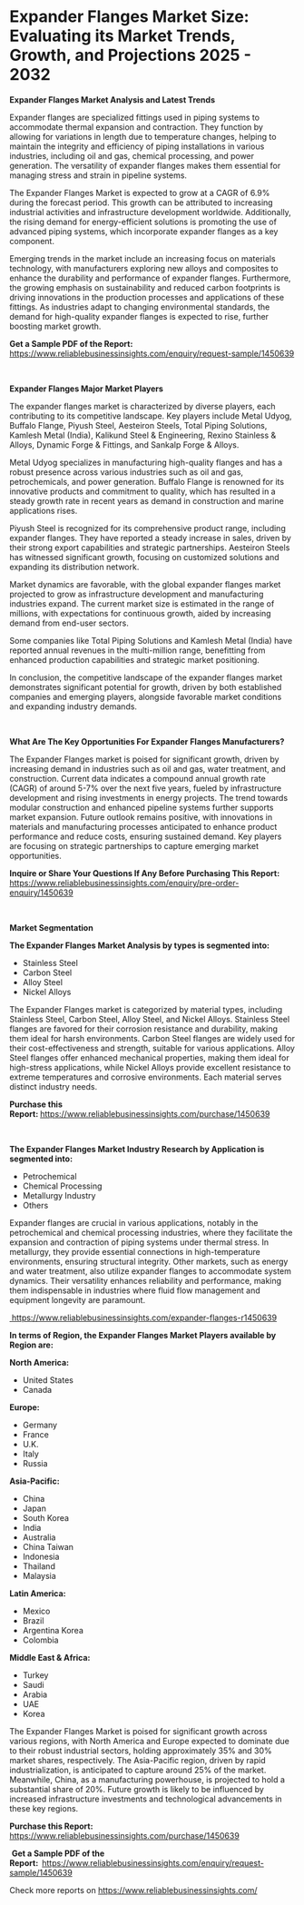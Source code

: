 <p><h1>Expander Flanges Market Size: Evaluating its Market Trends, Growth, and Projections 2025 - 2032</h1></p><p><strong>Expander Flanges Market Analysis and Latest Trends</strong></p>
<p><p>Expander flanges are specialized fittings used in piping systems to accommodate thermal expansion and contraction. They function by allowing for variations in length due to temperature changes, helping to maintain the integrity and efficiency of piping installations in various industries, including oil and gas, chemical processing, and power generation. The versatility of expander flanges makes them essential for managing stress and strain in pipeline systems.</p><p>The Expander Flanges Market is expected to grow at a CAGR of 6.9% during the forecast period. This growth can be attributed to increasing industrial activities and infrastructure development worldwide. Additionally, the rising demand for energy-efficient solutions is promoting the use of advanced piping systems, which incorporate expander flanges as a key component. </p><p>Emerging trends in the market include an increasing focus on materials technology, with manufacturers exploring new alloys and composites to enhance the durability and performance of expander flanges. Furthermore, the growing emphasis on sustainability and reduced carbon footprints is driving innovations in the production processes and applications of these fittings. As industries adapt to changing environmental standards, the demand for high-quality expander flanges is expected to rise, further boosting market growth.</p></p>
<p><strong>Get a Sample PDF of the Report:&nbsp;</strong> <a href="https://www.reliablebusinessinsights.com/enquiry/request-sample/1450639?utm_campaign=3352&utm_medium=2&utm_source=Github&utm_content=ia&utm_term=11042025&utm_id=expander-flanges">https://www.reliablebusinessinsights.com/enquiry/request-sample/1450639</a></p>
<p>&nbsp;</p>
<p><strong>Expander Flanges Major Market Players</strong></p>
<p><p>The expander flanges market is characterized by diverse players, each contributing to its competitive landscape. Key players include Metal Udyog, Buffalo Flange, Piyush Steel, Aesteiron Steels, Total Piping Solutions, Kamlesh Metal (India), Kalikund Steel & Engineering, Rexino Stainless & Alloys, Dynamic Forge & Fittings, and Sankalp Forge & Alloys. </p><p>Metal Udyog specializes in manufacturing high-quality flanges and has a robust presence across various industries such as oil and gas, petrochemicals, and power generation. Buffalo Flange is renowned for its innovative products and commitment to quality, which has resulted in a steady growth rate in recent years as demand in construction and marine applications rises.</p><p>Piyush Steel is recognized for its comprehensive product range, including expander flanges. They have reported a steady increase in sales, driven by their strong export capabilities and strategic partnerships. Aesteiron Steels has witnessed significant growth, focusing on customized solutions and expanding its distribution network. </p><p>Market dynamics are favorable, with the global expander flanges market projected to grow as infrastructure development and manufacturing industries expand. The current market size is estimated in the range of millions, with expectations for continuous growth, aided by increasing demand from end-user sectors.</p><p>Some companies like Total Piping Solutions and Kamlesh Metal (India) have reported annual revenues in the multi-million range, benefitting from enhanced production capabilities and strategic market positioning.</p><p>In conclusion, the competitive landscape of the expander flanges market demonstrates significant potential for growth, driven by both established companies and emerging players, alongside favorable market conditions and expanding industry demands.</p></p>
<p>&nbsp;</p>
<p><strong>What Are The Key Opportunities For Expander Flanges Manufacturers?</strong></p>
<p><p>The Expander Flanges market is poised for significant growth, driven by increasing demand in industries such as oil and gas, water treatment, and construction. Current data indicates a compound annual growth rate (CAGR) of around 5-7% over the next five years, fueled by infrastructure development and rising investments in energy projects. The trend towards modular construction and enhanced pipeline systems further supports market expansion. Future outlook remains positive, with innovations in materials and manufacturing processes anticipated to enhance product performance and reduce costs, ensuring sustained demand. Key players are focusing on strategic partnerships to capture emerging market opportunities.</p></p>
<p><strong>Inquire or Share Your Questions If Any Before Purchasing This Report:</strong> <a href="https://www.reliablebusinessinsights.com/enquiry/pre-order-enquiry/1450639?utm_campaign=3352&utm_medium=2&utm_source=Github&utm_content=ia&utm_term=11042025&utm_id=expander-flanges">https://www.reliablebusinessinsights.com/enquiry/pre-order-enquiry/1450639</a></p>
<p>&nbsp;</p>
<p><strong>Market Segmentation</strong></p>
<p><strong>The Expander Flanges Market Analysis by types is segmented into:</strong></p>
<p><ul><li>Stainless Steel</li><li>Carbon Steel</li><li>Alloy Steel</li><li>Nickel Alloys</li></ul></p>
<p><p>The Expander Flanges market is categorized by material types, including Stainless Steel, Carbon Steel, Alloy Steel, and Nickel Alloys. Stainless Steel flanges are favored for their corrosion resistance and durability, making them ideal for harsh environments. Carbon Steel flanges are widely used for their cost-effectiveness and strength, suitable for various applications. Alloy Steel flanges offer enhanced mechanical properties, making them ideal for high-stress applications, while Nickel Alloys provide excellent resistance to extreme temperatures and corrosive environments. Each material serves distinct industry needs.</p></p>
<p><strong>Purchase this Report:&nbsp;</strong><a href="https://www.reliablebusinessinsights.com/purchase/1450639?utm_campaign=3352&utm_medium=2&utm_source=Github&utm_content=ia&utm_term=11042025&utm_id=expander-flanges">https://www.reliablebusinessinsights.com/purchase/1450639</a></p>
<p>&nbsp;</p>
<p><strong>The Expander Flanges Market Industry Research by Application is segmented into:</strong></p>
<p><ul><li>Petrochemical</li><li>Chemical Processing</li><li>Metallurgy Industry</li><li>Others</li></ul></p>
<p><p>Expander flanges are crucial in various applications, notably in the petrochemical and chemical processing industries, where they facilitate the expansion and contraction of piping systems under thermal stress. In metallurgy, they provide essential connections in high-temperature environments, ensuring structural integrity. Other markets, such as energy and water treatment, also utilize expander flanges to accommodate system dynamics. Their versatility enhances reliability and performance, making them indispensable in industries where fluid flow management and equipment longevity are paramount.</p></p>
<p><a href="https://www.reliablebusinessinsights.com/expander-flanges-r1450639?utm_campaign=3352&utm_medium=2&utm_source=Github&utm_content=ia&utm_term=11042025&utm_id=expander-flanges">&nbsp;https://www.reliablebusinessinsights.com/expander-flanges-r1450639</a></p>
<p><strong>In terms of Region, the Expander Flanges Market Players available by Region are:</strong></p>
<p>
    <p> <strong> North America: </strong>
        <ul>
            <li>United States</li>
            <li>Canada</li>
        </ul>
        </p> 
    <p> <strong> Europe: </strong>
        <ul>
            <li>Germany</li>
            <li>France</li>
            <li>U.K.</li>
            <li>Italy</li>
            <li>Russia</li>
        </ul>
        </p> 
    <p> <strong> Asia-Pacific: </strong>
        <ul>
            <li>China</li>
            <li>Japan</li>
            <li>South Korea</li>
            <li>India</li>
            <li>Australia</li>
            <li>China Taiwan</li>
            <li>Indonesia</li>
            <li>Thailand</li>
            <li>Malaysia</li>
        </ul>
        </p> 
    <p> <strong> Latin America: </strong>
        <ul>
            <li>Mexico</li>
            <li>Brazil</li>
            <li>Argentina Korea</li>
            <li>Colombia</li>
        </ul>
        </p> 
    <p> <strong> Middle East & Africa: </strong>
        <ul>
            <li>Turkey</li>
            <li>Saudi</li>
            <li>Arabia</li>
            <li>UAE</li>
            <li>Korea</li>
        </ul>
    </p>
    </p>
<p><p>The Expander Flanges Market is poised for significant growth across various regions, with North America and Europe expected to dominate due to their robust industrial sectors, holding approximately 35% and 30% market shares, respectively. The Asia-Pacific region, driven by rapid industrialization, is anticipated to capture around 25% of the market. Meanwhile, China, as a manufacturing powerhouse, is projected to hold a substantial share of 20%. Future growth is likely to be influenced by increased infrastructure investments and technological advancements in these key regions.</p></p>
<p><strong>Purchase this Report: </strong><a href="https://www.reliablebusinessinsights.com/purchase/1450639?utm_campaign=3352&utm_medium=2&utm_source=Github&utm_content=ia&utm_term=11042025&utm_id=expander-flanges">https://www.reliablebusinessinsights.com/purchase/1450639</a></p>
<p>&nbsp;<strong>Get a Sample PDF of the Report:&nbsp;&nbsp;</strong><a href="https://www.reliablebusinessinsights.com/enquiry/request-sample/1450639?utm_campaign=3352&utm_medium=2&utm_source=Github&utm_content=ia&utm_term=11042025&utm_id=expander-flanges">https://www.reliablebusinessinsights.com/enquiry/request-sample/1450639</a></p>
<p><strong></strong></p>
<p>Check more reports on <a href="https://www.reliablebusinessinsights.com/?utm_campaign=3352&utm_medium=2&utm_source=Github&utm_content=ia&utm_term=11042025&utm_id=expander-flanges">https://www.reliablebusinessinsights.com/</a></p>